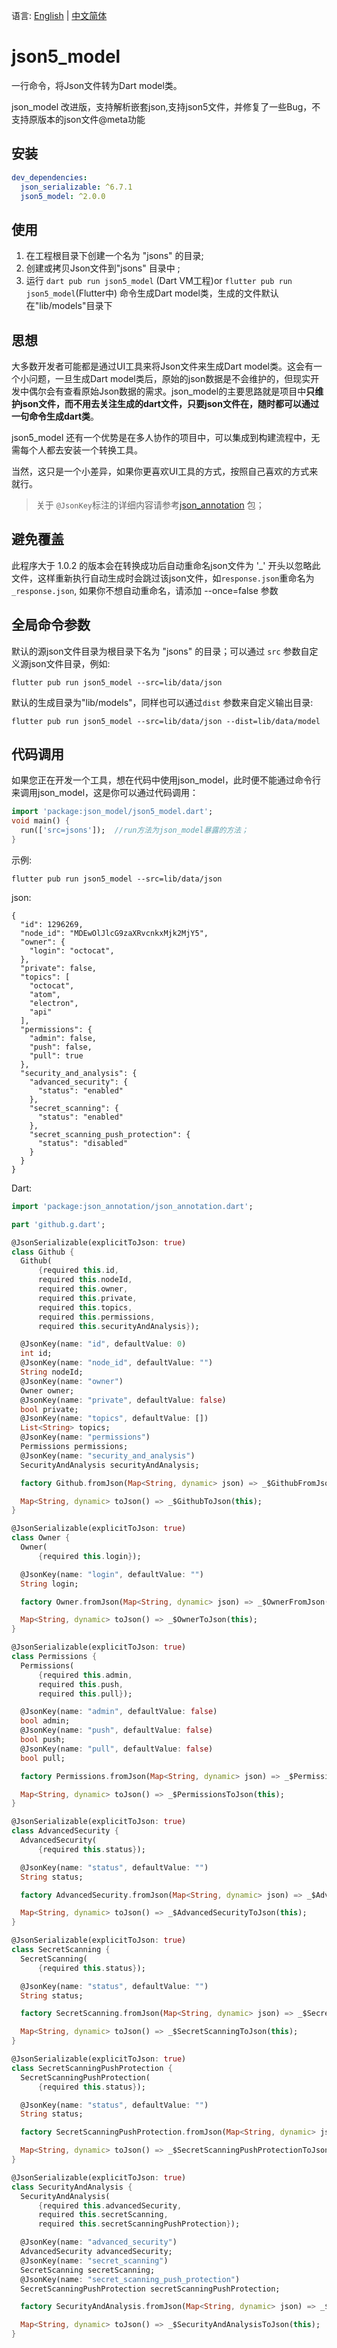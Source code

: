 
语言: [English](README.md) | [中文简体](README-ZH.md)


# json5_model

一行命令，将Json文件转为Dart model类。  

json_model 改进版，支持解析嵌套json,支持json5文件，并修复了一些Bug，不支持原版本的json文件@meta功能


## 安装

```yaml
dev_dependencies:
  json_serializable: ^6.7.1
  json5_model: ^2.0.0
```

## 使用

1. 在工程根目录下创建一个名为 "jsons" 的目录;
2. 创建或拷贝Json文件到"jsons" 目录中 ;
3. 运行 `dart pub run json5_model` (Dart VM工程)or `flutter pub run json5_model`(Flutter中) 命令生成Dart model类，生成的文件默认在"lib/models"目录下

## 思想

大多数开发者可能都是通过UI工具来将Json文件来生成Dart model类。这会有一个小问题，一旦生成Dart model类后，原始的json数据是不会维护的，但现实开发中偶尔会有查看原始Json数据的需求。json_model的主要思路就是项目中**只维护json文件，而不用去关注生成的dart文件，只要json文件在，随时都可以通过一句命令生成dart类**。

json5_model 还有一个优势是在多人协作的项目中，可以集成到构建流程中，无需每个人都去安装一个转换工具。

当然，这只是一个小差异，如果你更喜欢UI工具的方式，按照自己喜欢的方式来就行。

> 关于 `@JsonKey`标注的详细内容请参考[json_annotation](https://pub.dev/packages/json_annotation) 包；

## 避免覆盖

此程序大于 1.0.2 的版本会在转换成功后自动重命名json文件为 '_' 开头以忽略此文件，这样重新执行自动生成时会跳过该json文件，如`response.json`重命名为`_response.json`, 如果你不想自动重命名，请添加 --once=false 参数

##  全局命令参数

默认的源json文件目录为根目录下名为 "jsons" 的目录；可以通过 `src` 参数自定义源json文件目录，例如:

```shell
flutter pub run json5_model --src=lib/data/json
```

默认的生成目录为"lib/models"，同样也可以通过`dist` 参数来自定义输出目录:

```shell
flutter pub run json5_model --src=lib/data/json --dist=lib/data/model
```


## 代码调用

如果您正在开发一个工具，想在代码中使用json_model，此时便不能通过命令行来调用json_model，这是你可以通过代码调用：

```dart
import 'package:json_model/json5_model.dart';
void main() {
  run(['src=jsons']);  //run方法为json_model暴露的方法；
}
```

示例:
```shell
flutter pub run json5_model --src=lib/data/json
```

json:
```json5
{
  "id": 1296269,
  "node_id": "MDEwOlJlcG9zaXRvcnkxMjk2MjY5",
  "owner": {
    "login": "octocat",
  },
  "private": false,
  "topics": [
    "octocat",
    "atom",
    "electron",
    "api"
  ],
  "permissions": {
    "admin": false,
    "push": false,
    "pull": true
  },
  "security_and_analysis": {
    "advanced_security": {
      "status": "enabled"
    },
    "secret_scanning": {
      "status": "enabled"
    },
    "secret_scanning_push_protection": {
      "status": "disabled"
    }
  }
}
```

Dart:
```dart
import 'package:json_annotation/json_annotation.dart';

part 'github.g.dart';

@JsonSerializable(explicitToJson: true)
class Github {
  Github(
      {required this.id,
      required this.nodeId,
      required this.owner,
      required this.private,
      required this.topics,
      required this.permissions,
      required this.securityAndAnalysis});

  @JsonKey(name: "id", defaultValue: 0)
  int id;
  @JsonKey(name: "node_id", defaultValue: "")
  String nodeId;
  @JsonKey(name: "owner")
  Owner owner;
  @JsonKey(name: "private", defaultValue: false)
  bool private;
  @JsonKey(name: "topics", defaultValue: [])
  List<String> topics;
  @JsonKey(name: "permissions")
  Permissions permissions;
  @JsonKey(name: "security_and_analysis")
  SecurityAndAnalysis securityAndAnalysis;

  factory Github.fromJson(Map<String, dynamic> json) => _$GithubFromJson(json);

  Map<String, dynamic> toJson() => _$GithubToJson(this);
}

@JsonSerializable(explicitToJson: true)
class Owner {
  Owner(
      {required this.login});

  @JsonKey(name: "login", defaultValue: "")
  String login;

  factory Owner.fromJson(Map<String, dynamic> json) => _$OwnerFromJson(json);

  Map<String, dynamic> toJson() => _$OwnerToJson(this);
}

@JsonSerializable(explicitToJson: true)
class Permissions {
  Permissions(
      {required this.admin,
      required this.push,
      required this.pull});

  @JsonKey(name: "admin", defaultValue: false)
  bool admin;
  @JsonKey(name: "push", defaultValue: false)
  bool push;
  @JsonKey(name: "pull", defaultValue: false)
  bool pull;

  factory Permissions.fromJson(Map<String, dynamic> json) => _$PermissionsFromJson(json);

  Map<String, dynamic> toJson() => _$PermissionsToJson(this);
}

@JsonSerializable(explicitToJson: true)
class AdvancedSecurity {
  AdvancedSecurity(
      {required this.status});

  @JsonKey(name: "status", defaultValue: "")
  String status;

  factory AdvancedSecurity.fromJson(Map<String, dynamic> json) => _$AdvancedSecurityFromJson(json);

  Map<String, dynamic> toJson() => _$AdvancedSecurityToJson(this);
}

@JsonSerializable(explicitToJson: true)
class SecretScanning {
  SecretScanning(
      {required this.status});

  @JsonKey(name: "status", defaultValue: "")
  String status;

  factory SecretScanning.fromJson(Map<String, dynamic> json) => _$SecretScanningFromJson(json);

  Map<String, dynamic> toJson() => _$SecretScanningToJson(this);
}

@JsonSerializable(explicitToJson: true)
class SecretScanningPushProtection {
  SecretScanningPushProtection(
      {required this.status});

  @JsonKey(name: "status", defaultValue: "")
  String status;

  factory SecretScanningPushProtection.fromJson(Map<String, dynamic> json) => _$SecretScanningPushProtectionFromJson(json);

  Map<String, dynamic> toJson() => _$SecretScanningPushProtectionToJson(this);
}

@JsonSerializable(explicitToJson: true)
class SecurityAndAnalysis {
  SecurityAndAnalysis(
      {required this.advancedSecurity,
      required this.secretScanning,
      required this.secretScanningPushProtection});

  @JsonKey(name: "advanced_security")
  AdvancedSecurity advancedSecurity;
  @JsonKey(name: "secret_scanning")
  SecretScanning secretScanning;
  @JsonKey(name: "secret_scanning_push_protection")
  SecretScanningPushProtection secretScanningPushProtection;

  factory SecurityAndAnalysis.fromJson(Map<String, dynamic> json) => _$SecurityAndAnalysisFromJson(json);

  Map<String, dynamic> toJson() => _$SecurityAndAnalysisToJson(this);
}

```